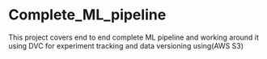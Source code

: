# Complete_ML_pipeline
This project covers end to end complete ML pipeline and working around it using DVC for experiment tracking and data versioning using(AWS S3)
